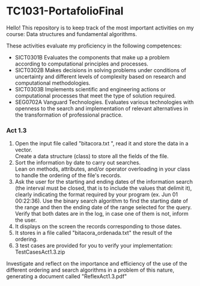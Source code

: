 # TC1031-PortafolioFinal
Hello! This repository is to keep track of the most important activities on my course: Data structures and fundamental algorithms. 

These activities evaluate my proficiency in the following competences:  
- SICT0301B Evaluates the components that make up a problem according to computational principles and processes.
- SICT0302B Makes decisions in solving problems under conditions of uncertainty and different levels of complexity based on research and computational methodologies.
- SICT0303B Implements scientific and engineering actions or computational processes that meet the type of solution required.
- SEG0702A Vanguard Technologies. Evaluates various technologies with openness to the search and implementation of relevant alternatives in the transformation of professional practice.

### Act 1.3
1. Open the input file called "bitacora.txt ", read it and store the data in a vector.  
Create a data structure (class) to store all the fields of the file.  
2. Sort the information by date to carry out searches.  
Lean on methods, attributes, and/or operator overloading in your class to handle the ordering of the file's records.  
3. Ask the user for the starting and ending dates of the information search (the interval must be closed, that is to include the values that delimit it), clearly indicating the format required by your program (ex. Jun 01 00:22:36).
Use the binary search algorithm to find the starting date of the range and then the ending date of the range selected for the query.  
Verify that both dates are in the log, in case one of them is not, inform the user.  
4. It displays on the screen the records corresponding to those dates.  
5. It stores in a file called "bitacora_ordenada.txt" the result of the ordering.  
6. 3 test cases are provided for you to verify your implementation: TestCasesAct1.3.zip

Investigate and reflect on the importance and efficiency of the use of the different ordering and search algorithms in a problem of this nature, generating a document called "ReflexAct1.3.pdf"
